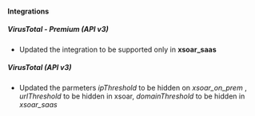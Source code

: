 #### Integrations

##### VirusTotal - Premium (API v3)

- Updated the integration to be supported only in **xsoar_saas**
##### VirusTotal (API v3)

- Updated the parmeters *ipThreshold* to be hidden on *xsoar_on_prem* , *urlThreshold* to be hidden in xsoar, *domainThreshold* to be hidden in *xsoar_saas*

